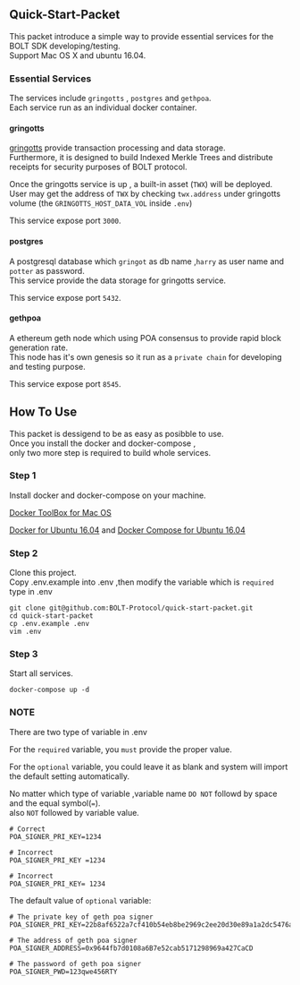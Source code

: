## Quick-Start-Packet ##
This packet introduce a simple way to provide essential services for the BOLT SDK developing/testing.  
Support Mac OS X and ubuntu 16.04.

### Essential Services ###
The services include ```gringotts``` , ```postgres``` and ```gethpoa```.  
Each service run as an individual docker container.

#### gringotts ####
[gringotts](https://github.com/BOLT-Protocol/gringotts) provide transaction processing and data storage.  
Furthermore, it is designed to build Indexed Merkle Trees and distribute receipts for security purposes of BOLT protocol. 

Once the gringotts service is up ,
a built-in asset (```TWX```) will be deployed.  
User may get the address of ```TWX``` by checking ```twx.address``` under gringotts volume (the ```GRINGOTTS_HOST_DATA_VOL``` inside ```.env```)

This service expose port ```3000```. 

#### postgres ####
A postgresql database which ```gringot``` as db name ,```harry``` as user name and ```potter``` as password.  
This service provide the data storage for gringotts service.   

This service expose port ```5432```.

#### gethpoa ####
A ethereum geth node which using POA consensus to provide rapid block generation rate.   
This node has it's own genesis so it run as a ```private chain``` for developing and testing purpose.

This service expose port ```8545```.

## How To Use ##
This packet is dessigend to be as easy as posibble to use.  
Once you install the docker and docker-compose ,  
only two more step is required to build whole services.

### Step 1 ###
Install docker and docker-compose on your machine.

[Docker ToolBox for Mac OS](https://docs.docker.com/toolbox/toolbox_install_mac/)

[Docker for Ubuntu 16.04](https://www.digitalocean.com/community/tutorials/how-to-install-and-use-docker-on-ubuntu-16-04)
and
[Docker Compose for Ubuntu 16.04](https://www.digitalocean.com/community/tutorials/how-to-install-docker-compose-on-ubuntu-16-04)

### Step 2 ###
Clone this project.  
Copy .env.example into .env ,then modify the variable which is ```required``` type in .env
```
git clone git@github.com:BOLT-Protocol/quick-start-packet.git 
cd quick-start-packet
cp .env.example .env
vim .env
```

### Step 3 ###
Start all services.
```
docker-compose up -d
```

### NOTE ###
There are two type of variable in .env

For the ```required``` variable, you ```must``` provide the proper value.

For the ```optional``` variable, you could leave it as blank and system will import the default setting automatically.

No matter which type of variable ,variable name ```DO NOT``` followd by space and the equal symbol(```=```).   
also ```NOT``` followed by variable value.

```
# Correct
POA_SIGNER_PRI_KEY=1234

# Incorrect
POA_SIGNER_PRI_KEY =1234

# Incorrect
POA_SIGNER_PRI_KEY= 1234
```

The default value of ```optional``` variable:
```
# The private key of geth poa signer
POA_SIGNER_PRI_KEY=22b8af6522a7cf410b54eb8be2969c2ee20d30e89a1a2dc5476a8cccc1be8592

# The address of geth poa signer
POA_SIGNER_ADDRESS=0x9644fb7d0108a6B7e52cab5171298969a427CaCD

# The password of geth poa signer
POA_SIGNER_PWD=123qwe456RTY
```